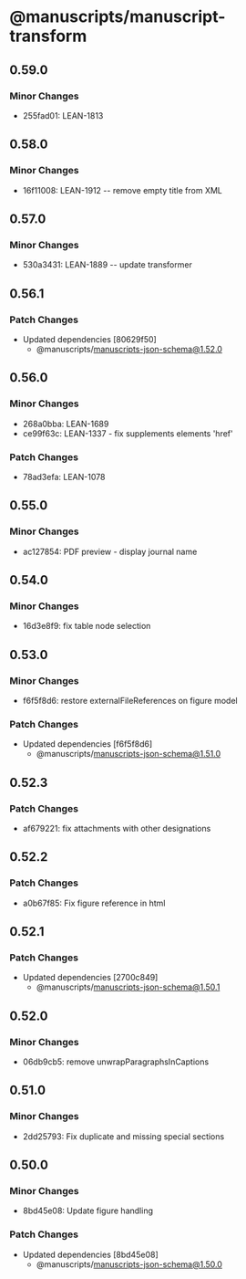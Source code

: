 # @manuscripts/manuscript-transform

## 0.59.0

### Minor Changes

- 255fad01: LEAN-1813

## 0.58.0

### Minor Changes

- 16f11008: LEAN-1912 -- remove empty title from XML

## 0.57.0

### Minor Changes

- 530a3431: LEAN-1889 -- update transformer

## 0.56.1

### Patch Changes

- Updated dependencies [80629f50]
  - @manuscripts/manuscripts-json-schema@1.52.0

## 0.56.0

### Minor Changes

- 268a0bba: LEAN-1689
- ce99f63c: LEAN-1337 - fix supplements elements 'href'

### Patch Changes

- 78ad3efa: LEAN-1078

## 0.55.0

### Minor Changes

- ac127854: PDF preview - display journal name

## 0.54.0

### Minor Changes

- 16d3e8f9: fix table node selection

## 0.53.0

### Minor Changes

- f6f5f8d6: restore externalFileReferences on figure model

### Patch Changes

- Updated dependencies [f6f5f8d6]
  - @manuscripts/manuscripts-json-schema@1.51.0

## 0.52.3

### Patch Changes

- af679221: fix attachments with other designations

## 0.52.2

### Patch Changes

- a0b67f85: Fix figure reference in html

## 0.52.1

### Patch Changes

- Updated dependencies [2700c849]
  - @manuscripts/manuscripts-json-schema@1.50.1

## 0.52.0

### Minor Changes

- 06db9cb5: remove unwrapParagraphsInCaptions

## 0.51.0

### Minor Changes

- 2dd25793: Fix duplicate and missing special sections

## 0.50.0

### Minor Changes

- 8bd45e08: Update figure handling

### Patch Changes

- Updated dependencies [8bd45e08]
  - @manuscripts/manuscripts-json-schema@1.50.0
